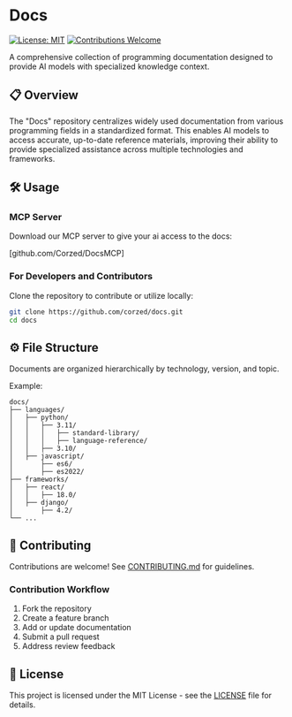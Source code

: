 # Docs

[![License: MIT](https://img.shields.io/badge/License-MIT-blue.svg)](https://opensource.org/licenses/MIT)
[![Contributions Welcome](https://img.shields.io/badge/contributions-welcome-brightgreen.svg)](CONTRIBUTING.md)

A comprehensive collection of programming documentation designed to provide AI models with specialized knowledge context.

## 📋 Overview

The "Docs" repository centralizes widely used documentation from various programming fields in a standardized format. This enables AI models to access accurate, up-to-date reference materials, improving their ability to provide specialized assistance across multiple technologies and frameworks.

## 🛠️ Usage

### MCP Server
Download our MCP server to give your ai access to the docs:

[github.com/Corzed/DocsMCP]

### For Developers and Contributors

Clone the repository to contribute or utilize locally:

```bash
git clone https://github.com/corzed/docs.git
cd docs
```

## ⚙️ File Structure

Documents are organized hierarchically by technology, version, and topic.

Example:

```
docs/
├── languages/
│   ├── python/
│   │   ├── 3.11/
│   │   │   ├── standard-library/
│   │   │   ├── language-reference/
│   │   ├── 3.10/
│   ├── javascript/
│       ├── es6/
│       ├── es2022/
├── frameworks/
│   ├── react/
│   │   ├── 18.0/
│   ├── django/
│       ├── 4.2/
└── ...
```

## 🤝 Contributing

Contributions are welcome! See [CONTRIBUTING.md](CONTRIBUTING.md) for guidelines.

### Contribution Workflow

1. Fork the repository
2. Create a feature branch
3. Add or update documentation
4. Submit a pull request
5. Address review feedback

## 📜 License

This project is licensed under the MIT License - see the [LICENSE](LICENSE) file for details.
